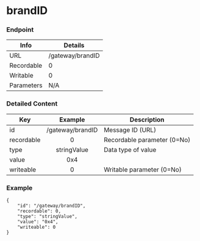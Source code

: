 # brandID



### Endpoint

| Info  | Details |
| ------------- | ------------- |
| URL   | /gateway/brandID   |
| Recordable   | 0   |
| Writable   | 0   |
| Parameters  | N/A  |

### Detailed Content

|  Key  | Example | Description |
| ------------- | :------: | ------------------------------ |
|  id | /gateway/brandID | Message ID (URL) |
|  recordable | 0 | Recordable parameter (0=No) |
|  type | stringValue | Data type of value |
|  value | 0x4 |  |
|  writeable | 0 | Writable parameter (0=No) |

### Example
```
{
    "id": "/gateway/brandID",
    "recordable": 0,
    "type": "stringValue",
    "value": "0x4",
    "writeable": 0
}
```
